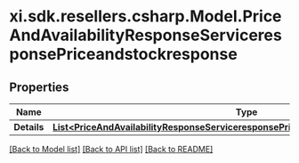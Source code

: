 # xi.sdk.resellers.csharp.Model.PriceAndAvailabilityResponseServiceresponsePriceandstockresponse

## Properties

Name | Type | Description | Notes
------------ | ------------- | ------------- | -------------
**Details** | [**List&lt;PriceAndAvailabilityResponseServiceresponsePriceandstockresponseDetailsInner&gt;**](PriceAndAvailabilityResponseServiceresponsePriceandstockresponseDetailsInner.md) |  | [optional] 

[[Back to Model list]](../README.md#documentation-for-models) [[Back to API list]](../README.md#documentation-for-api-endpoints) [[Back to README]](../README.md)

